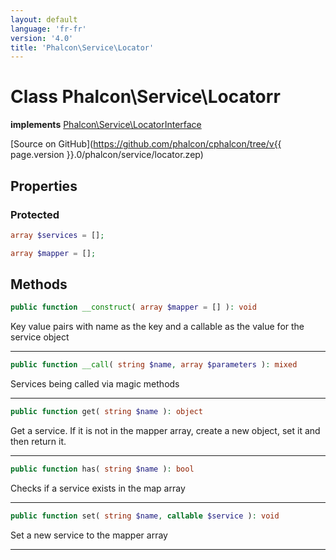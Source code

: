 ```yaml
---
layout: default
language: 'fr-fr'
version: '4.0'
title: 'Phalcon\Service\Locator'
---
```

# Class **Phalcon\Service\Locatorr**

**implements** [Phalcon\Service\LocatorInterface](Phalcon_Service_LocatorInterface)

[Source on GitHub](https://github.com/phalcon/cphalcon/tree/v{{ page.version }}.0/phalcon/service/locator.zep)

## Properties

### Protected

```php
array $services = [];

array $mapper = [];
```

## Methods

```php
public function __construct( array $mapper = [] ): void
```

Key value pairs with name as the key and a callable as the value for the service object

* * *

```php
public function __call( string $name, array $parameters ): mixed
```

Services being called via magic methods

* * *

```php
public function get( string $name ): object
```

Get a service. If it is not in the mapper array, create a new object, set it and then return it.

* * *

```php
public function has( string $name ): bool
```

Checks if a service exists in the map array

* * *

```php
public function set( string $name, callable $service ): void
```

Set a new service to the mapper array

* * *